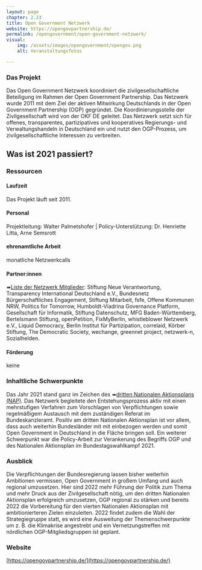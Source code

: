```yaml
---
layout: page
chapter: 2.23
title: Open Government Netzwerk
website: https://opengovpartnership.de/
permalink: /opengovernment/open-government-netzwerk/
visual:
    img: /assets/images/opengovernment/opengov.png
    alt: Veranstaltungsfotos

---
```


### Das Projekt
Das Open Government Netzwerk koordiniert die zivilgesellschaftliche Beteiligung im Rahmen der Open Government Partnership. Das Netzwerk wurde 2011 mit dem Ziel der aktiven Mitwirkung Deutschlands in der Open Government Partnership (OGP) gegründet. Die Koordinierungsstelle der Zivilgesellschaft wird von der OKF DE geleitet. Das Netzwerk setzt sich für offenes, transparentes, partizipatives und kooperatives Regierungs- und Verwaltungshandeln in Deutschland ein und nutzt den OGP-Prozess, um zivilgesellschaftliche Interessen zu verbreiten.

## Was ist 2021 passiert?

### Ressourcen

#### Laufzeit
Das Projekt läuft seit 2011. 

#### Personal
Projektleitung: Walter Palmetshofer | Policy-Unterstützung: Dr. Henriette Litta, Arne Semsrott

#### ehrenamtliche Arbeit
monatliche Netzwerkcalls

#### Partner:innen
➠[Liste der Netzwerk Mitglieder](https://opengovpartnership.de/netzwerk/): Stiftung Neue Verantwortung, Transparency International Deutschland e.V., Bundesnetz Bürgerschaftliches Engagement, Stiftung Mitarbeit, fsfe, Offene Kommunen NRW, Politics for Tomorrow, Humboldt-Viadrina Governance Platform, Gesellschaft für Informatik, Stiftung Datenschutz, MFG Baden-Württemberg, Bertelsmann Stiftung, openPetition, FixMyBerlin, whistleblower Netzwerk e.V., Liquid Democracy, Berlin Institut für Partizipation, correlaid, Körber Stiftung, The Democratic Society, wechange, greennet project, netzwerk-n, Sozialhelden. 

#### Förderung
keine

### Inhaltliche Schwerpunkte

Das Jahr 2021 stand ganz im Zeichen des ➠[dritten Nationalen Aktionsplans (NAP)](https://www.open-government-deutschland.de/opengov-de/dritter-nationaler-aktionsplan-verabschiedet-1936776). Das Netzwerk begleitete den Entstehungsprozess aktiv mit einen mehrstufigen Verfahren zum Vorschlagen von Verpflichtungen sowie regelmäßigem Austausch mit dem zuständigen Referat im Bundeskanzleramt. Positiv am dritten Nationalen Aktionsplan ist vor allem, dass auch weiterhin Bundesländer mit mit einbezogen werden und somit Open Government in Deutschland in die Fläche bringen soll. Ein weiterer Schwerpunkt war die Policy-Arbeit zur Verankerung des Begriffs OGP und des Nationalen Aktionsplan im  Bundestagswahlkampf 2021.

### Ausblick

Die Verpflichtungen der Bundesregierung lassen bisher weiterhin Ambitionen vermissen, Open Government in großem Umfang und auch regional umzusetzen. Hier sind 2022 mehr Führung der Politik zum Thema und mehr Druck aus der Zivilgesellschaft nötig, um den dritten Nationalen Aktionsplan erfolgreich umzusetzen, OGP regional zu stärken und bereits 2022 die Vorbereitung für den vierten Nationalen Aktionsplan mit ambitionierteren Zielen einzuleiten. 2022 findet zudem die Wahl der Strategiegruppe statt, es wird eine Ausweitung der Themenschwerpunkte um z. B. die Klimakrise angestrebt und ein Vernetzungstreffen mit nördlichen OGP-Mitgliedsgruppen ist geplant.



### Website

[https://opengovpartnership.de/](https://opengovpartnership.de/)
